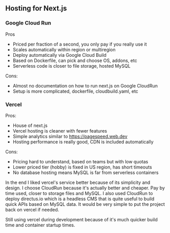 ## Hosting for Next.js


### Google Cloud Run

Pros 
- Priced per fraction of a second, you only pay if you really use it
- Scales automatically within region or multiregion
- Deploy automatically via Google Cloud Build
- Based on Dockerfile, can pick and choose OS, addons, etc
- Serverless code is closer to file storage, hosted MySQL

Cons:
- Almost no documentation on how to run next.js on Google CloudRun
- Setup is more complicated, dockerfile, cloudbuild.yaml, etc


### Vercel

Pros:
- House of next.js
- Vercel hosting is cleaner with fewer features
- Simple analytics similar to https://pagespeed.web.dev
- Hosting performance is really good, CDN is included automatically

Cons:  
- Pricing hard to understand, based on teams but with low quotas
- Lower priced tier (hobby) is fixed in US region, has short timeouts
- No database hosting means MySQL is far from serverless containers


In the end I liked vercel's service better because of its simplicity and design. I choose CloudRun because it's actually better and cheaper. Pay by time used, closer to storage files and MySQL. I also used CloudRun to deploy directus.io which is a headless CMS that is quite useful to build quick APIs based on MySQL data. It would be very simple to put the project back on vercel if needed.

Still using vercel during development because of it's much quicker build time and container startup times.  